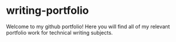 # writing-portfolio
Welcome to my github portfolio!
Here you will find all of my relevant portfolio work for technical writing subjects.
